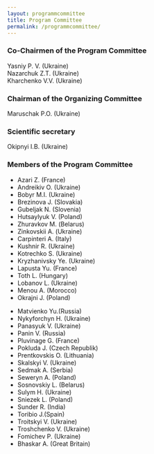 ```yaml
---
layout: programmcommittee
title: Program Committee
permalink: /programmcommittee/
---
```


### Co-Chairmen of the Program Committee 
<div class="co-chairmen">
    Yasniy P. V.  (Ukraine) <br>
    Nazarchuk Z.T.  (Ukraine) <br>
    Kharchenko V.V.  (Ukraine) <br>
</div>

### Chairman of the Organizing Committee

<div class="chairmen">
    Maruschak P.O.  (Ukraine) <br>
</div> 

### Scientific secretary 

<div class="scientific-secretary">
    Okipnyi I.B.  (Ukraine) 
</div>


### Members of the Program Committee 
<div class="members-box">
        <ul class="members-first">
            <li>Azari Z. (France)</li>
            <li>Andreikiv O. (Ukraine)</li>
            <li>Bobyr M.I. (Ukraine)</li> 
            <li>Brezinova J. (Slovakia)</li>
            <li>Gubeljak N.  (Slovenia)</li> 
            <li>Hutsaylyuk V. (Poland)</li>
            <li>Zhuravkov М. (Belarus)</li> 
            <li>Zinkovskii А. (Ukraine)</li>
            <li>Carpinteri A. (Italy)</li> 
            <li>Kushnir R. (Ukraine)</li> 
            <li>Kotrechko S. (Ukraine)</li> 
            <li>Kryzhanivsky Ye. (Ukraine)</li> 
            <li>Lapusta Yu. (France)</li> 
            <li>Toth L. (Hungary)</li> 
            <li>Lobanov L. (Ukraine)</li> 
            <li>Menou A. (Morocco)</li>
            <li>Okrajni J. (Poland)</li>
        </ul>
        <ul class="members-two">
            <li>Matvienko Yu.(Russia)</li>
            <li>Nykyforchyn H. (Ukraine)</li>
            <li>Panasyuk V. (Ukraine)</li>      
            <li>Panin V. (Russia)</li>      
            <li>Pluvinage G. (France)</li>
            <li>Pokluda J. (Czech Republik)</li>        
            <li>Prentkovskis O. (Lithuania)</li>
            <li>Skalskyi V. (Ukraine)</li>
            <li>Sedmak A. (Serbia)</li>
            <li>Seweryn A. (Poland)</li>
            <li>Sosnovskiy L. (Belarus)</li>            
            <li>Sulym H. (Ukraine)</li>            
            <li>Sniezek L. (Poland)</li>            
            <li>Sunder R. (India)</li>           
            <li>Toribio J.(Spain)</li>
            <li>Troitskyi V. (Ukraine)</li>
            <li>Troshchenko V. (Ukraine)</li>
            <li>Fomichev P. (Ukraine)</li>
            <li>Bhaskar A. (Great Britain)</li> 
         </ul>
</div>





